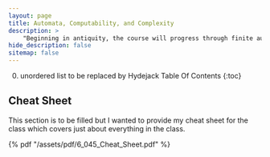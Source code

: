 ```yaml
---
layout: page
title: Automata, Computability, and Complexity
description: >
    "Beginning in antiquity, the course will progress through finite automata, circuits and decision trees, Turing machines and computability, efficient algorithms and reducibility, the P versus NP problem..."
hide_description: false
sitemap: false
---
```


0. unordered list to be replaced by Hydejack Table Of Contents 
{:toc}

## Cheat Sheet

This section is to be filled but I wanted to provide my cheat sheet for the class which covers just about everything in the class.

{% pdf "/assets/pdf/6_045_Cheat_Sheet.pdf" %}

